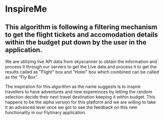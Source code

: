 # InspireMe
## This algorithm is following a filtering mechanism to get the flight tickets and accomodation details within the budget put down by the user in the application.
We are utilizing live API data from skyscanner to obtain the information and process it through our servers to get the Live data and process it to get the results called as "Flight" box and "Hotel" box which combined can be called as the "Fly Box".

The inspiration for this algorithm as the name suggests is to inspire travellers to have adventures and new expereinces by letting the random selection decide their next travel destination keeping it within budget.
This happens to be the alpha version for this platform and we are willing to take it an advanced level once we got to see the feedback on this new functionality in our Flytinary application. 
